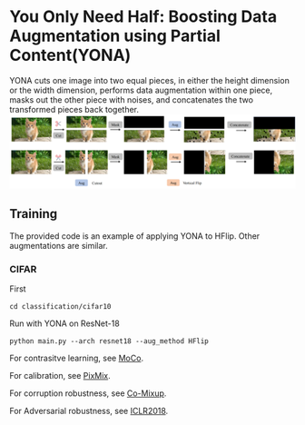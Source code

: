 # You Only Need Half: Boosting Data Augmentation using Partial Content(YONA)
YONA cuts one image into two equal pieces, in either the height dimension or the width dimension, performs data augmentation within one piece, masks out the other piece with noises, and concatenates the two transformed pieces back together.
![YONA](https://github.com/HansMoe/YONA/blob/main/YONA.png)

## Training
The provided code is an example of applying YONA to HFlip. Other augmentations are similar. 


### CIFAR
First
```
cd classification/cifar10
```
Run with YONA on ResNet-18
```
python main.py --arch resnet18 --aug_method HFlip
```

For contrasitve learning, see [MoCo](https://github.com/facebookresearch/moco/tree/main/detection).

For calibration, see [PixMix](https://github.com/andyzoujm/pixmix).

For corruption robustness, see [Co-Mixup](https://github.com/snu-mllab/Co-Mixup).

For Adversarial robustness, see [ICLR2018](https://github.com/ndb796/Pytorch-Adversarial-Training-CIFAR).



